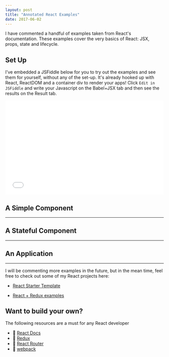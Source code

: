 ```yaml
---
layout: post
title: "Annotated React Examples"
date: 2017-06-02
---
```


I have commented a handful of examples taken from React's documentation. These examples cover the very basics of React: JSX, props, state and lifecycle.

## Set Up

I've embedded a JSFiddle below for you to try out the examples and see them for yourself, without any of the set-up. It's already hooked up with React, ReactDOM and a container div to render your apps! Click `Edit in JSFiddle` and write your Javascript on the Babel+JSX tab and then see the results on the Result tab. 

<iframe width="100%" height="300" src="//jsfiddle.net/murielg/bsjfyap3/5/embedded/js,result/" allowfullscreen="allowfullscreen" frameborder="0"></iframe>

## A Simple Component

<script src="https://gist.github.com/murielg/b8ce1912a20c5518508be468beee8a58.js"></script>

---

## A Stateful Component

<script src="https://gist.github.com/murielg/af9c063ea3ea994f6368e2ee39b803bc.js"></script>

---

## An Application

<script src="https://gist.github.com/murielg/b37c7aae5cef26065b0379f5af3578a8.js"></script>

---

I will be commenting more examples in the future, but in the mean time, feel free to check out some of my React projects here:

  - [React Starter Template](https://github.com/murielg/reactstarter)

  - [React + Redux examples](https://github.com/murielg/react-redux)


## Want to build your own? 

The following resources are a must for any React developer

- 🔗 [React Docs](https://facebook.github.io/react/)
- 🔗 [Redux](https://github.com/reactjs/redux)
- 🔗 [React Router](https://github.com/ReactTraining/react-router)
- 🔗 [webpack](http://webpack.github.io/)
